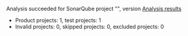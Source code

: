 Analysis succeeded for SonarQube project "", version  [Analysis results](https://sonarcloud.io/dashboard/index/ayesha79)
- Product projects: 1, test projects: 1
- Invalid projects: 0, skipped projects: 0, excluded projects: 0
